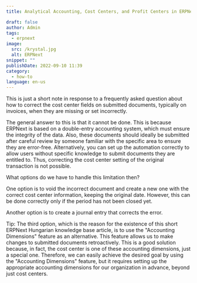 ```yaml
---
title: Analytical Accounting, Cost Centers, and Profit Centers in ERPNext

draft: false
author: Admin
tags:
  - erpnext
image:
  src: /krystal.jpg
  alt: ERPNext
snippet: ""
publishDate: 2022-09-10 11:39
category:
  - how-to
language: en-us
---
```


This is just a short note in response to a frequently asked question about how to correct the cost center fields on submitted documents, typically on invoices, when they are missing or set incorrectly.

The general answer to this is that it cannot be done. This is because ERPNext is based on a double-entry accounting system, which must ensure the integrity of the data. Also, these documents should ideally be submitted after careful review by someone familiar with the specific area to ensure they are error-free. Alternatively, you can set up the automation correctly to allow users without specific knowledge to submit documents they are entitled to. Thus, correcting the cost center setting of the original transaction is not possible.

What options do we have to handle this limitation then?

One option is to void the incorrect document and create a new one with the correct cost center information, keeping the original date. However, this can be done correctly only if the period has not been closed yet.

Another option is to create a journal entry that corrects the error.

Tip: The third option, which is the reason for the existence of this short ERPNext Hungarian knowledge base article, is to use the "Accounting Dimensions" feature as an alternative. This feature allows us to make changes to submitted documents retroactively. This is a good solution because, in fact, the cost center is one of these accounting dimensions, just a special one. Therefore, we can easily achieve the desired goal by using the "Accounting Dimensions" feature, but it requires setting up the appropriate accounting dimensions for our organization in advance, beyond just cost centers.
